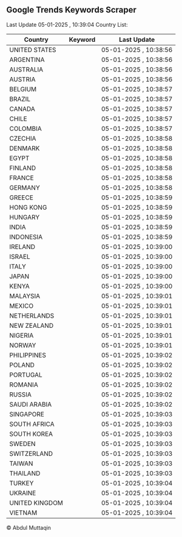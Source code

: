 
## Google Trends Keywords Scraper

Last Update 05-01-2025 , 10:39:04
Country List:

| Country | Keyword | Last Update |
| --- | --- | --- |
| UNITED STATES |  | 05-01-2025 , 10:38:56 |
| ARGENTINA |  | 05-01-2025 , 10:38:56 |
| AUSTRALIA |  | 05-01-2025 , 10:38:56 |
| AUSTRIA |  | 05-01-2025 , 10:38:56 |
| BELGIUM |  | 05-01-2025 , 10:38:57 |
| BRAZIL |  | 05-01-2025 , 10:38:57 |
| CANADA |  | 05-01-2025 , 10:38:57 |
| CHILE |  | 05-01-2025 , 10:38:57 |
| COLOMBIA |  | 05-01-2025 , 10:38:57 |
| CZECHIA |  | 05-01-2025 , 10:38:58 |
| DENMARK |  | 05-01-2025 , 10:38:58 |
| EGYPT |  | 05-01-2025 , 10:38:58 |
| FINLAND |  | 05-01-2025 , 10:38:58 |
| FRANCE |  | 05-01-2025 , 10:38:58 |
| GERMANY |  | 05-01-2025 , 10:38:58 |
| GREECE |  | 05-01-2025 , 10:38:59 |
| HONG KONG |  | 05-01-2025 , 10:38:59 |
| HUNGARY |  | 05-01-2025 , 10:38:59 |
| INDIA |  | 05-01-2025 , 10:38:59 |
| INDONESIA |  | 05-01-2025 , 10:38:59 |
| IRELAND |  | 05-01-2025 , 10:39:00 |
| ISRAEL |  | 05-01-2025 , 10:39:00 |
| ITALY |  | 05-01-2025 , 10:39:00 |
| JAPAN |  | 05-01-2025 , 10:39:00 |
| KENYA |  | 05-01-2025 , 10:39:00 |
| MALAYSIA |  | 05-01-2025 , 10:39:01 |
| MEXICO |  | 05-01-2025 , 10:39:01 |
| NETHERLANDS |  | 05-01-2025 , 10:39:01 |
| NEW ZEALAND |  | 05-01-2025 , 10:39:01 |
| NIGERIA |  | 05-01-2025 , 10:39:01 |
| NORWAY |  | 05-01-2025 , 10:39:01 |
| PHILIPPINES |  | 05-01-2025 , 10:39:02 |
| POLAND |  | 05-01-2025 , 10:39:02 |
| PORTUGAL |  | 05-01-2025 , 10:39:02 |
| ROMANIA |  | 05-01-2025 , 10:39:02 |
| RUSSIA |  | 05-01-2025 , 10:39:02 |
| SAUDI ARABIA |  | 05-01-2025 , 10:39:02 |
| SINGAPORE |  | 05-01-2025 , 10:39:03 |
| SOUTH AFRICA |  | 05-01-2025 , 10:39:03 |
| SOUTH KOREA |  | 05-01-2025 , 10:39:03 |
| SWEDEN |  | 05-01-2025 , 10:39:03 |
| SWITZERLAND |  | 05-01-2025 , 10:39:03 |
| TAIWAN |  | 05-01-2025 , 10:39:03 |
| THAILAND |  | 05-01-2025 , 10:39:03 |
| TURKEY |  | 05-01-2025 , 10:39:04 |
| UKRAINE |  | 05-01-2025 , 10:39:04 |
| UNITED KINGDOM |  | 05-01-2025 , 10:39:04 |
| VIETNAM |  | 05-01-2025 , 10:39:04 |

© Abdul Muttaqin
